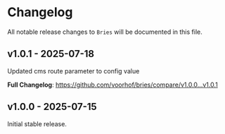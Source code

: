 # Changelog

All notable release changes to `Bries` will be documented in this file.

## v1.0.1 - 2025-07-18

Updated cms route parameter to config value

**Full Changelog**: https://github.com/voorhof/bries/compare/v1.0.0...v1.0.1

## v1.0.0 - 2025-07-15

Initial stable release.
